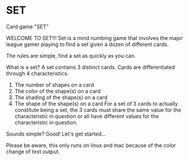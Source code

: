 # SET
Card game "SET"

WELCOME TO SET!!!
Set is a mind numbing game that involves the major league gamer playing to
find a set given a dozen of different cards.

The rules are simple, find a set as quickly as you can.

What is a set?
A set contains 3 distinct cards. Cards are differentiated through
4 characteristics.
1. The number of shapes on a card
2. The color of the shape(s) on a card
3. The shading of the shape(s) on a card
4. The shape of the shape(s) on a card
For a set of 3 cards to actually constitute being a set, the 3 cards must
share the same value for the characteristic in question or all have different
values for the characteristic in question.

Sounds simple?
Good!
Let's get started...

Please be aware, this only runs on linux and mac because of the color change of text output.
